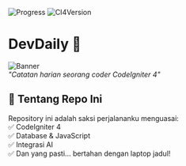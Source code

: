 ![Progress](https://img.shields.io/badge/Progress-12%25-brightgreen)
![CI4Version](https://img.shields.io/badge/CodeIgniter-4.4.3-red)

# DevDaily 🚀

![Banner](https://via.placeholder.com/800x200/1e293b/ffffff?text=DevDaily:+Code+Consistently,+Grow+Exponentially)  
*"Catatan harian seorang coder CodeIgniter 4"*  

## 📌 Tentang Repo Ini
Repository ini adalah saksi perjalananku menguasai:  
✅ CodeIgniter 4  
✅ Database & JavaScript  
✅ Integrasi AI  
✅ Dan yang pasti... bertahan dengan laptop jadul!  

<?php
namespace DevDaily;

class Journey {
    public const MOTTO = "1% better every day";
}

---

### 🛠️ **Cara Pakai**:
1. Copy-paste teks di atas ke file `README.md` di repo `DevDaily`.
2. Sesuaikan:
   - Link banner (bisa pakai [Canva](https://www.canva.com/) buat desain simple)
   - Target pribadi
   - Kontak sosial media

### 💡 **Extra Pro Tip**:
- Tambahkan **commit history visual** dengan [GitHub Readme Stats](https://github.com/anuraghazra/github-readme-stats):
  ```markdown
  ![Commit History](https://ghchart.rshah.org/yourusername)